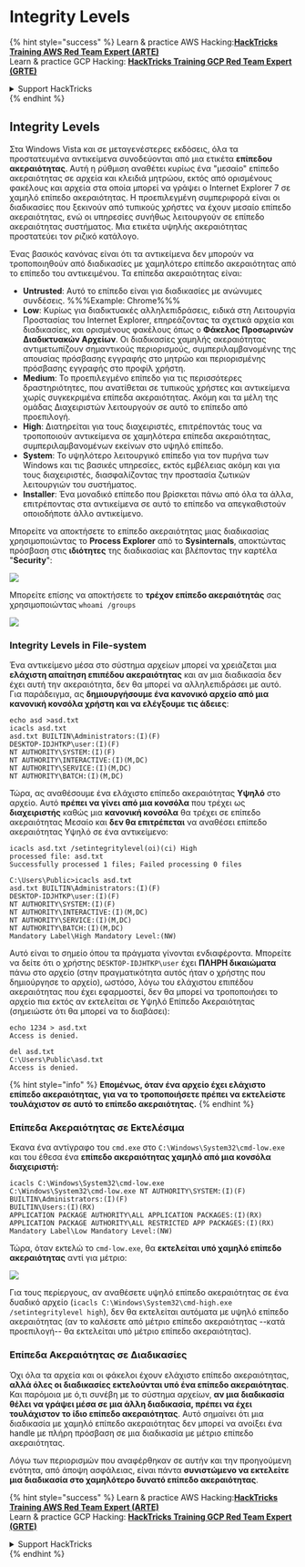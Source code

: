 # Integrity Levels

{% hint style="success" %}
Learn & practice AWS Hacking:<img src="/.gitbook/assets/arte.png" alt="" data-size="line">[**HackTricks Training AWS Red Team Expert (ARTE)**](https://training.hacktricks.xyz/courses/arte)<img src="/.gitbook/assets/arte.png" alt="" data-size="line">\
Learn & practice GCP Hacking: <img src="/.gitbook/assets/grte.png" alt="" data-size="line">[**HackTricks Training GCP Red Team Expert (GRTE)**<img src="/.gitbook/assets/grte.png" alt="" data-size="line">](https://training.hacktricks.xyz/courses/grte)

<details>

<summary>Support HackTricks</summary>

* Check the [**subscription plans**](https://github.com/sponsors/carlospolop)!
* **Join the** 💬 [**Discord group**](https://discord.gg/hRep4RUj7f) or the [**telegram group**](https://t.me/peass) or **follow** us on **Twitter** 🐦 [**@hacktricks\_live**](https://twitter.com/hacktricks\_live)**.**
* **Share hacking tricks by submitting PRs to the** [**HackTricks**](https://github.com/carlospolop/hacktricks) and [**HackTricks Cloud**](https://github.com/carlospolop/hacktricks-cloud) github repos.

</details>
{% endhint %}

## Integrity Levels

Στα Windows Vista και σε μεταγενέστερες εκδόσεις, όλα τα προστατευμένα αντικείμενα συνοδεύονται από μια ετικέτα **επίπεδου ακεραιότητας**. Αυτή η ρύθμιση αναθέτει κυρίως ένα "μεσαίο" επίπεδο ακεραιότητας σε αρχεία και κλειδιά μητρώου, εκτός από ορισμένους φακέλους και αρχεία στα οποία μπορεί να γράψει ο Internet Explorer 7 σε χαμηλό επίπεδο ακεραιότητας. Η προεπιλεγμένη συμπεριφορά είναι οι διαδικασίες που ξεκινούν από τυπικούς χρήστες να έχουν μεσαίο επίπεδο ακεραιότητας, ενώ οι υπηρεσίες συνήθως λειτουργούν σε επίπεδο ακεραιότητας συστήματος. Μια ετικέτα υψηλής ακεραιότητας προστατεύει τον ριζικό κατάλογο.

Ένας βασικός κανόνας είναι ότι τα αντικείμενα δεν μπορούν να τροποποιηθούν από διαδικασίες με χαμηλότερο επίπεδο ακεραιότητας από το επίπεδο του αντικειμένου. Τα επίπεδα ακεραιότητας είναι:

* **Untrusted**: Αυτό το επίπεδο είναι για διαδικασίες με ανώνυμες συνδέσεις. %%%Example: Chrome%%%
* **Low**: Κυρίως για διαδικτυακές αλληλεπιδράσεις, ειδικά στη Λειτουργία Προστασίας του Internet Explorer, επηρεάζοντας τα σχετικά αρχεία και διαδικασίες, και ορισμένους φακέλους όπως ο **Φάκελος Προσωρινών Διαδικτυακών Αρχείων**. Οι διαδικασίες χαμηλής ακεραιότητας αντιμετωπίζουν σημαντικούς περιορισμούς, συμπεριλαμβανομένης της απουσίας πρόσβασης εγγραφής στο μητρώο και περιορισμένης πρόσβασης εγγραφής στο προφίλ χρήστη.
* **Medium**: Το προεπιλεγμένο επίπεδο για τις περισσότερες δραστηριότητες, που ανατίθεται σε τυπικούς χρήστες και αντικείμενα χωρίς συγκεκριμένα επίπεδα ακεραιότητας. Ακόμη και τα μέλη της ομάδας Διαχειριστών λειτουργούν σε αυτό το επίπεδο από προεπιλογή.
* **High**: Διατηρείται για τους διαχειριστές, επιτρέποντάς τους να τροποποιούν αντικείμενα σε χαμηλότερα επίπεδα ακεραιότητας, συμπεριλαμβανομένων εκείνων στο υψηλό επίπεδο.
* **System**: Το υψηλότερο λειτουργικό επίπεδο για τον πυρήνα των Windows και τις βασικές υπηρεσίες, εκτός εμβέλειας ακόμη και για τους διαχειριστές, διασφαλίζοντας την προστασία ζωτικών λειτουργιών του συστήματος.
* **Installer**: Ένα μοναδικό επίπεδο που βρίσκεται πάνω από όλα τα άλλα, επιτρέποντας στα αντικείμενα σε αυτό το επίπεδο να απεγκαθιστούν οποιοδήποτε άλλο αντικείμενο.

Μπορείτε να αποκτήσετε το επίπεδο ακεραιότητας μιας διαδικασίας χρησιμοποιώντας το **Process Explorer** από το **Sysinternals**, αποκτώντας πρόσβαση στις **ιδιότητες** της διαδικασίας και βλέποντας την καρτέλα "**Security**":

![](<../../.gitbook/assets/image (824).png>)

Μπορείτε επίσης να αποκτήσετε το **τρέχον επίπεδο ακεραιότητάς** σας χρησιμοποιώντας `whoami /groups`

![](<../../.gitbook/assets/image (325).png>)

### Integrity Levels in File-system

Ένα αντικείμενο μέσα στο σύστημα αρχείων μπορεί να χρειάζεται μια **ελάχιστη απαίτηση επιπέδου ακεραιότητας** και αν μια διαδικασία δεν έχει αυτή την ακεραιότητα, δεν θα μπορεί να αλληλεπιδράσει με αυτό.\
Για παράδειγμα, ας **δημιουργήσουμε ένα κανονικό αρχείο από μια κανονική κονσόλα χρήστη και να ελέγξουμε τις άδειες**:
```
echo asd >asd.txt
icacls asd.txt
asd.txt BUILTIN\Administrators:(I)(F)
DESKTOP-IDJHTKP\user:(I)(F)
NT AUTHORITY\SYSTEM:(I)(F)
NT AUTHORITY\INTERACTIVE:(I)(M,DC)
NT AUTHORITY\SERVICE:(I)(M,DC)
NT AUTHORITY\BATCH:(I)(M,DC)
```
Τώρα, ας αναθέσουμε ένα ελάχιστο επίπεδο ακεραιότητας **Υψηλό** στο αρχείο. Αυτό **πρέπει να γίνει από μια κονσόλα** που τρέχει ως **διαχειριστής** καθώς μια **κανονική κονσόλα** θα τρέχει σε επίπεδο ακεραιότητας Μεσαίο και **δεν θα επιτρέπεται** να αναθέσει επίπεδο ακεραιότητας Υψηλό σε ένα αντικείμενο:
```
icacls asd.txt /setintegritylevel(oi)(ci) High
processed file: asd.txt
Successfully processed 1 files; Failed processing 0 files

C:\Users\Public>icacls asd.txt
asd.txt BUILTIN\Administrators:(I)(F)
DESKTOP-IDJHTKP\user:(I)(F)
NT AUTHORITY\SYSTEM:(I)(F)
NT AUTHORITY\INTERACTIVE:(I)(M,DC)
NT AUTHORITY\SERVICE:(I)(M,DC)
NT AUTHORITY\BATCH:(I)(M,DC)
Mandatory Label\High Mandatory Level:(NW)
```
Αυτό είναι το σημείο όπου τα πράγματα γίνονται ενδιαφέροντα. Μπορείτε να δείτε ότι ο χρήστης `DESKTOP-IDJHTKP\user` έχει **ΠΛΗΡΗ δικαιώματα** πάνω στο αρχείο (στην πραγματικότητα αυτός ήταν ο χρήστης που δημιούργησε το αρχείο), ωστόσο, λόγω του ελάχιστου επιπέδου ακεραιότητας που έχει εφαρμοστεί, δεν θα μπορεί να τροποποιήσει το αρχείο πια εκτός αν εκτελείται σε Υψηλό Επίπεδο Ακεραιότητας (σημειώστε ότι θα μπορεί να το διαβάσει):
```
echo 1234 > asd.txt
Access is denied.

del asd.txt
C:\Users\Public\asd.txt
Access is denied.
```
{% hint style="info" %}
**Επομένως, όταν ένα αρχείο έχει ελάχιστο επίπεδο ακεραιότητας, για να το τροποποιήσετε πρέπει να εκτελείστε τουλάχιστον σε αυτό το επίπεδο ακεραιότητας.**
{% endhint %}

### Επίπεδα Ακεραιότητας σε Εκτελέσιμα

Έκανα ένα αντίγραφο του `cmd.exe` στο `C:\Windows\System32\cmd-low.exe` και του έθεσα ένα **επίπεδο ακεραιότητας χαμηλό από μια κονσόλα διαχειριστή:**
```
icacls C:\Windows\System32\cmd-low.exe
C:\Windows\System32\cmd-low.exe NT AUTHORITY\SYSTEM:(I)(F)
BUILTIN\Administrators:(I)(F)
BUILTIN\Users:(I)(RX)
APPLICATION PACKAGE AUTHORITY\ALL APPLICATION PACKAGES:(I)(RX)
APPLICATION PACKAGE AUTHORITY\ALL RESTRICTED APP PACKAGES:(I)(RX)
Mandatory Label\Low Mandatory Level:(NW)
```
Τώρα, όταν εκτελώ το `cmd-low.exe`, θα **εκτελείται υπό χαμηλό επίπεδο ακεραιότητας** αντί για μέτριο:

![](<../../.gitbook/assets/image (313).png>)

Για τους περίεργους, αν αναθέσετε υψηλό επίπεδο ακεραιότητας σε ένα δυαδικό αρχείο (`icacls C:\Windows\System32\cmd-high.exe /setintegritylevel high`), δεν θα εκτελείται αυτόματα με υψηλό επίπεδο ακεραιότητας (αν το καλέσετε από μέτριο επίπεδο ακεραιότητας --κατά προεπιλογή-- θα εκτελείται υπό μέτριο επίπεδο ακεραιότητας).

### Επίπεδα Ακεραιότητας σε Διαδικασίες

Όχι όλα τα αρχεία και οι φάκελοι έχουν ελάχιστο επίπεδο ακεραιότητας, **αλλά όλες οι διαδικασίες εκτελούνται υπό ένα επίπεδο ακεραιότητας**. Και παρόμοια με ό,τι συνέβη με το σύστημα αρχείων, **αν μια διαδικασία θέλει να γράψει μέσα σε μια άλλη διαδικασία, πρέπει να έχει τουλάχιστον το ίδιο επίπεδο ακεραιότητας**. Αυτό σημαίνει ότι μια διαδικασία με χαμηλό επίπεδο ακεραιότητας δεν μπορεί να ανοίξει ένα handle με πλήρη πρόσβαση σε μια διαδικασία με μέτριο επίπεδο ακεραιότητας.

Λόγω των περιορισμών που αναφέρθηκαν σε αυτήν και την προηγούμενη ενότητα, από άποψη ασφάλειας, είναι πάντα **συνιστώμενο να εκτελείτε μια διαδικασία στο χαμηλότερο δυνατό επίπεδο ακεραιότητας**.


{% hint style="success" %}
Learn & practice AWS Hacking:<img src="/.gitbook/assets/arte.png" alt="" data-size="line">[**HackTricks Training AWS Red Team Expert (ARTE)**](https://training.hacktricks.xyz/courses/arte)<img src="/.gitbook/assets/arte.png" alt="" data-size="line">\
Learn & practice GCP Hacking: <img src="/.gitbook/assets/grte.png" alt="" data-size="line">[**HackTricks Training GCP Red Team Expert (GRTE)**<img src="/.gitbook/assets/grte.png" alt="" data-size="line">](https://training.hacktricks.xyz/courses/grte)

<details>

<summary>Support HackTricks</summary>

* Check the [**subscription plans**](https://github.com/sponsors/carlospolop)!
* **Join the** 💬 [**Discord group**](https://discord.gg/hRep4RUj7f) or the [**telegram group**](https://t.me/peass) or **follow** us on **Twitter** 🐦 [**@hacktricks\_live**](https://twitter.com/hacktricks\_live)**.**
* **Share hacking tricks by submitting PRs to the** [**HackTricks**](https://github.com/carlospolop/hacktricks) and [**HackTricks Cloud**](https://github.com/carlospolop/hacktricks-cloud) github repos.

</details>
{% endhint %}

